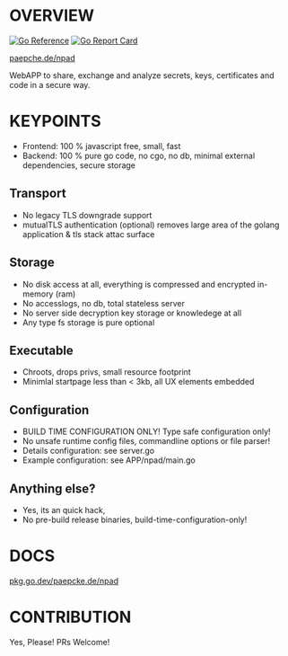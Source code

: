 # OVERVIEW
[![Go Reference](https://pkg.go.dev/badge/paepcke.de/npad.svg)](https://pkg.go.dev/paepcke.de/npad) [![Go Report Card](https://goreportcard.com/badge/paepcke.de/npad)](https://goreportcard.com/report/paepcke.de/npad)

[paepche.de/npad](https://paepcke.de/npad/)

WebAPP to share, exchange and analyze secrets, keys, certificates and code in a secure way.

# KEYPOINTS

- Frontend: 100 % javascript free, small, fast
- Backend: 100 % pure go code, no cgo, no db, minimal external dependencies, secure storage 

## Transport 

- No legacy TLS downgrade support
- mutualTLS authentication (optional) removes large area of the golang application & tls stack attac surface

## Storage 

- No disk access at all, everything is compressed and encrypted in-memory (ram) 
- No accesslogs, no db, total stateless server
- No server side decryption key storage or knowledege at all 
- Any type fs storage is pure optional

## Executable 

- Chroots, drops privs, small resource footprint
- Minimlal startpage less than < 3kb, all UX elements embedded

## Configuration 

- BUILD TIME CONFIGURATION ONLY! Type safe configuration only!
- No unsafe runtime config files, commandline options or file parser!
- Details configuration: see server.go 
- Example configuration: see APP/npad/main.go 

## Anything else?

- Yes, its an quick hack, 
- No pre-build release binaries, build-time-configuration-only! 

# DOCS

[pkg.go.dev/paepcke.de/npad](https://pkg.go.dev/paepcke.de/npad)

# CONTRIBUTION

Yes, Please! PRs Welcome! 
